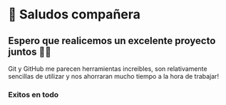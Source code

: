 # :wave: Saludos compañera

## Espero que realicemos un excelente proyecto juntos 👨‍🎓

Git y GitHub me parecen herramientas increibles, son relativamente sencillas de utilizar y nos ahorraran mucho tiempo a la hora de trabajar!

### Exitos en todo